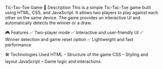 Tic-Tac-Toe Game
📝 Description
This is a simple Tic-Tac-Toe game built using HTML, CSS, and JavaScript. It allows two players to play against each other on the same device. The game provides an interactive UI and automatically detects the winner or a draw.

🎮 Features
✅ Two-player mode
✅ Interactive and user-friendly UI
✅ Winner detection and game reset option
✅ Lightweight and fast performance

🛠️ Technologies Used
HTML – Structure of the game
CSS – Styling and layout
JavaScript – Game logic and interactions
